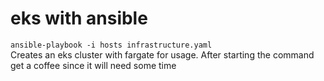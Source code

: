 # eks with ansible


<code>ansible-playbook -i hosts infrastructure.yaml</code><br/>
Creates an eks cluster with fargate for usage.
After starting the command get a coffee since it will need some time

